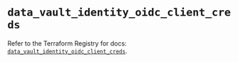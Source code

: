 # `data_vault_identity_oidc_client_creds`

Refer to the Terraform Registry for docs: [`data_vault_identity_oidc_client_creds`](https://registry.terraform.io/providers/hashicorp/vault/4.2.0/docs/data-sources/identity_oidc_client_creds).
